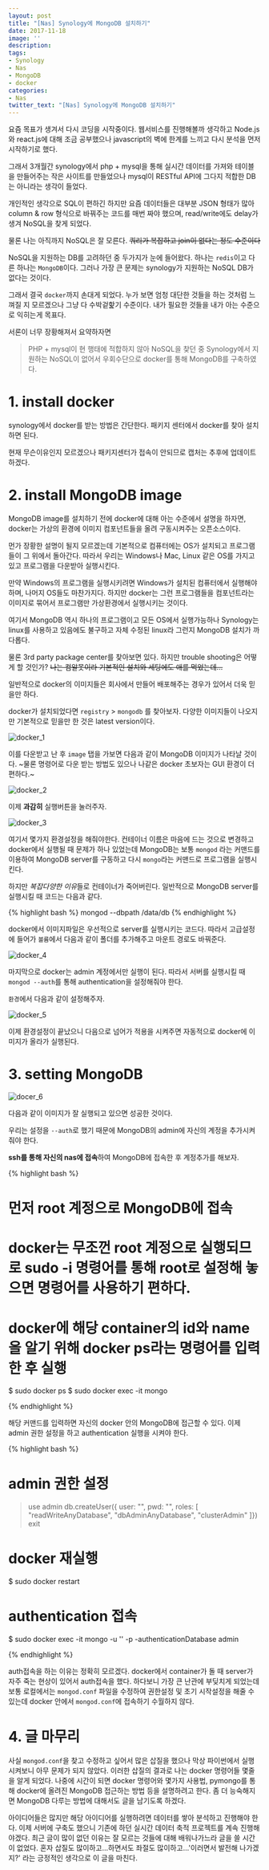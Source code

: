 ```yaml
---
layout: post
title: "[Nas] Synology에 MongoDB 설치하기"
date: 2017-11-18
image: ''
description:
tags:
- Synology
- Nas
- MongoDB
- docker
categories:
- Nas
twitter_text: "[Nas] Synology에 MongoDB 설치하기"
---
```


  요즘 목표가 생겨서 다시 코딩을 시작중이다. 웹서비스를 진행해볼까 생각하고 Node.js와 react.js에 대해 조금 공부했으나 javascript의 벽에 한계를 느끼고 다시 분석을 먼저 시작하기로 했다.

  그래서 3개월간 synology에서 php + mysql을 통해 실시간 데이터를 가져와 테이블을 만들어주는 작은 사이트를 만들었으나 mysql이 RESTful API에 그다지 적합한 DB는 아니라는 생각이 들었다.

  개인적인 생각으로 SQL이 편하긴 하지만 요즘 데이터들은 대부분 JSON 형태가 많아 column & row 형식으로 바꿔주는 코드를 매번 짜야 했으며, read/write에도 delay가 생겨 NoSQL을 찾게 되었다.

  물론 나는 아직까지 NoSQL은 잘 모른다. ~~쿼리가 복잡하고 join이 없다는 정도 수준이다~~

  NoSQL을 지원하는 DB를 고려하던 중 두가지가 눈에 들어왔다. 하나는 `redis`이고 다른 하나는 `MongoDB`이다. 그러나 가장 큰 문제는 synology가 지원하는 NoSQL DB가 없다는 것이다.

  그래서 결국 `docker`까지 손대게 되었다. 누가 보면 엄청 대단한 것들을 하는 것처럼 느껴질 지 모르겠으나 그냥 다 수박겉핥기 수준이다. 내가 필요한 것들을 내가 아는 수준으로 익히는게 목표다.

  서론이 너무 장황해져서 요약하자면

> PHP + mysql이 현 행태에 적합하지 않아 NoSQL을 찾던 중 Synology에서 지원하는 NoSQL이 없어서 우회수단으로 docker를 통해 MongoDB를 구축하였다.

# 1. install docker

  synology에서 docker를 받는 방법은 간단한다. 패키지 센터에서 docker를 찾아 설치하면 된다.

  현재 무슨이유인지 모르겠으나 패키지센터가 접속이 안되므로 캡처는 추후에 업데이트 하겠다.

# 2. install MongoDB image

  MongoDB image를 설치하기 전에 docker에 대해 아는 수준에서 설명을 하자면, docker는 가상의 환경에 이미지 컴포넌트들을 올려 구동시켜주는 오픈소스이다.

  먼가 장황한 설명이 될지 모르겠는데 기본적으로 컴퓨터에는 OS가 설치되고 프로그램들이 그 위에서 돌아간다. 따라서 우리는 Windows나 Mac, Linux 같은 OS를 가지고 있고 프로그램을 다운받아 실행시킨다.

  만약 Windows의 프로그램을 실행시키려면 Windows가 설치된 컴퓨터에서 실행해야 하며, 나머지 OS들도 마찬가지다. 하지만 docker는 그런 프로그램들을 컴포넌트라는 이미지로 묶어서 프로그램만 가상환경에서 실행시키는 것이다.

  여기서 MongoDB 역시 하나의 프로그램이고 모든 OS에서 실행가능하나 Synology는 linux를 사용하고 있음에도 불구하고 자체 수정된 linux라 그런지 MongoDB 설치가 까다롭다.

  물론 3rd party package center를 찾아보면 있다. 하지만 trouble shooting은 어떻게 할 것인가? ~~나는 컴알못이라 기본적인 설치와 세팅에도 애를 먹었는데...~~

  일반적으로 docker의 이미지들은 회사에서 만들어 배포해주는 경우가 있어서 더욱 믿을만 하다.

  docker가 설치되었다면 `registry` > `mongodb` 를 찾아보자. 다양한 이미지들이 나오지만 기본적으로 믿을만 한 것은 latest version이다.

  ![docker_1](https://farm5.staticflickr.com/4576/24612138188_2b12fa2fd7_k.jpg)

  이를 다운받고 난 후 `image` 탭을 가보면 다음과 같이 MongoDB 이미지가 나타날 것이다. ~물론 명령어로 다운 받는 방법도 있으나 나같은 docker 초보자는 GUI 환경이 더 편하다.~

  ![docker_2](https://farm5.staticflickr.com/4552/24612225668_6b5c7b6581_k.jpg)

  이제 **과감히** 실행버튼을 눌러주자.

  ![docker_3](https://farm5.staticflickr.com/4556/24612307838_2986236c89_b.jpg)

  여기서 몇가지 환경설정을 해줘야한다. 컨테이너 이름은 마음에 드는 것으로 변경하고 docker에서 실행될 때 문제가 하나 있었는데 MongoDB는 보통 `mongod` 라는 커맨드를 이용하여 MongoDB server를 구동하고 다시 `mongo`라는 커맨드로 프로그램을 실행시킨다.

  하지만 *복잡다양한 이유*들로 컨테이너가 죽어버린다. 일반적으로 MongoDB server를 실행시킬 때 코드는 다음과 같다.

  {% highlight bash %}
  mongod --dbpath /data/db
  {% endhighlight %}

  docker에서 이미지파일은 우선적으로 server를 실행시키는 코드다. 따라서 고급설정에 들어가 `볼륨`에서 다음과 같이 폴더를 추가해주고 마운트 경로도 바꿔준다.

  ![docker_4](https://farm5.staticflickr.com/4578/24612576858_1415eda532_b.jpg)

  마지막으로 docker는 admin 계정에서만 실행이 된다. 따라서 서버를 실행시킬 때 `mongod --auth`를 통해 authentication을 설정해줘야 한다.

  `환경`에서 다음과 같이 설정해주자.

  ![docker_5](https://farm5.staticflickr.com/4536/37597459755_0e1c6850b6_b.jpg)

  이제 환경설정이 끝났으니 다음으로 넘어가 적용을 시켜주면 자동적으로 docker에 이미지가 올라가 실행된다.

# 3. setting MongoDB

  ![docer_6](https://farm5.staticflickr.com/4521/38452865832_2e3ca1a76b_k.jpg)

  다음과 같이 이미지가 잘 실행되고 있으면 성공한 것이다.

  우리는 설정을 `--auth`로 했기 때문에 MongoDB의 admin에 자신의 계정을 추가시켜줘야 한다.

  **ssh를 통해 자신의 nas에 접속**하여 MongoDB에 접속한 후 계정추가를 해보자.

  {% highlight bash %}
  # 먼저 root 계정으로 MongoDB에 접속
  # docker는 무조껀 root 계정으로 실행되므로 sudo -i 명령어를 통해 root로 설정해 놓으면 명령어를 사용하기 편하다.
  # docker에 해당 container의 id와 name을 알기 위해 docker ps라는 명령어를 입력한 후 실행

  $ sudo docker ps
  $ sudo docker exec -it <containerName> mongo

  {% endhighlight %}

  해당 커맨드를 입력하면 자신의 docker 안의 MongoDB에 접근할 수 있다. 이제 admin 권한 설정을 하고 authentication 실행을 시켜야 한다.

  {% highlight bash %}

  # admin 권한 설정
  > use admin
  > db.createUser({
                    user: "<username>",
                    pwd: "<password>",
                    roles: [ "readWriteAnyDatabase",
                                "dbAdminAnyDatabase",
                                "clusterAdmin"
                                ]})
  > exit

  # docker 재실행
  $ sudo docker restart <cotainerName>

  # authentication 접속
  $ sudo docker exec -it <containerName> mongo -u '<username>' -p -authenticationDatabase admin

  {% endhighlight %}

  auth접속을 하는 이유는 정확히 모르겠다. docker에서 container가 돌 때 server가 자주 죽는 현상이 있어서 auth접속을 했다. 하다보니 가장 큰 난관에 부딪치게 되었는데 보통 로컬에서는 `mongod.conf` 파일을 수정하여 권한설정 및 초기 시작설정을 해줄 수 있는데 docker 안에서 `mongod.conf`에 접속하기 수월하지 않다.

# 4. 글 마무리

  사실 `mongod.conf`을 찾고 수정하고 싶어서 많은 삽질을 했으나 막상 파이썬에서 실행시켜보니 아무 문제가 되지 않았다. 이러한 삽질의 결과로 나는 docker 명령어들 몇줄을 알게 되었다. 나중에 시간이 되면 docker 명령어와 몇가지 사용법, pymongo를 통해 docker에 올려진 MongoDB 접근하는 방법 등을 설명하려고 한다. 좀 더 능숙해지면 MongoDB 다루는 방법에 대해서도 글을 남기도록 하겠다.

  아이디어들은 많지만 해당 아이디어를 실행하려면 데이터를 쌓아 분석하고 진행해야 한다. 이제 서버에 구축도 했으니 기존에 하던 실시간 데이터 축적 프로젝트를 계속 진행해야겠다. 최근 글이 많이 없던 이유는 잘 모르는 것들에 대해 배워나가느라 글을 쓸 시간이 없었다. 혼자 삽질도 많이하고...하면서도 좌절도 많이하고...'이러면서 발전해 나가겠지?' 라는 긍정적인 생각으로 이 글을 마친다.
